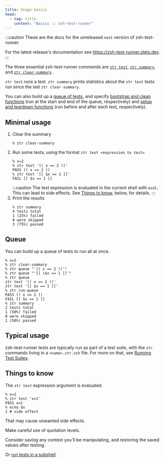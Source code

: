 ```yaml
---
title: Usage basics
head:
  - tag: title
    content: "Basics :: zsh-test-runner"
---
```


:::caution
These are the docs for the unreleased `next` version of zsh-test-runner.

For the latest release's documentation see <a href="https://zsh-test-runner.olets.dev">https://zsh-test-runner.olets.dev</a>.
:::

The three essential zsh-test-runner commands are [`ztr test`](/reference/commands/#test), [`ztr summary`](/reference/commands/#summary), and [`ztr clear-summary`](/reference/commands/#clear-summary).

`ztr test` runs a test. `ztr summary` prints statistics about the `ztr test` tests run since the last `ztr clear-summary`.

You can also build up a [queue of tests](/reference/commands/#queue), and specify [bootstrap and clean functions](/reference/commands/#bootstrap-and-clean) (run at the start and end of the queue, respectively) and [setup and teardown functions](/reference/commands/#setup-and-teardown) (run before and after each test, respectively).

## Minimal usage

1. Clear the summary
    ```shell
    % ztr clear-summary
    ```
1. Run some tests, using the format `ztr test <expression to test>`
    ```shell
    % x=2
    % ztr test '(( x == 2 ))'
    PASS (( x == 2 ))
    % ztr test '[[ $x == 1 ]]'
    FAIL [[ $x == 1 ]]
    ```
    :::caution
    The test expression is evaluated in the current shell  with `eval`. This can lead to side effects. See [Things to know](#things-to-know), below, for details.
    :::
1. Print the results
    ```shell
    % ztr summary
    4 tests total
    1 (25%) failed
    0 were skipped
    3 (75%) passed
    ```

## Queue

You can build up a queue of tests to run all at once.

```shell
% x=2
% ztr clear-summary
% ztr queue "'(( x == 2 ))'"
% ztr queue "'[[ \$x == 1 ]]'"
% ztr queue
ztr test '(( x == 2 ))'
ztr test '[[ $x == 1 ]]'
% ztr run-queue
PASS (( x == 2 ))
FAIL [[ $x == 1 ]]
% ztr summary
2 tests total
1 (50%) failed
0 were skipped
1 (50%) passed
```

## Typical usage

zsh-test-runner tests are typically run as part of a test suite, with the `ztr` commands living in a `<name>.ztr.zsh` file. For more on that, see [Running Test Suites](/usage/test-suites).

## Things to know

The `ztr test` expression argument is evaluated. 

```shell
% x=2
% ztr test 'x=1'
PASS x=1
% echo $x
1 # side effect
```

That may cause unwanted side effects.

Make careful use of quotation levels.

Consider saving any context you'll be manipulating, and restoring the saved values after testing.

Or [run tests in a subshell](/usage/test-suites/#running-the-test-suite-in-a-subshell).
